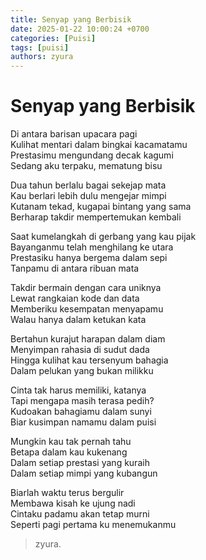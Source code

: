 ```yaml
---
title: Senyap yang Berbisik
date: 2025-01-22 10:00:24 +0700
categories: [Puisi]
tags: [puisi]
authors: zyura
---
```


# Senyap yang Berbisik

Di antara barisan upacara pagi  
Kulihat mentari dalam bingkai kacamatamu  
Prestasimu mengundang decak kagumi  
Sedang aku terpaku, mematung bisu

Dua tahun berlalu bagai sekejap mata  
Kau berlari lebih dulu mengejar mimpi  
Kutanam tekad, kugapai bintang yang sama  
Berharap takdir mempertemukan kembali  

Saat kumelangkah di gerbang yang kau pijak  
Bayanganmu telah menghilang ke utara  
Prestasiku hanya bergema dalam sepi  
Tanpamu di antara ribuan mata

Takdir bermain dengan cara uniknya  
Lewat rangkaian kode dan data  
Memberiku kesempatan menyapamu  
Walau hanya dalam ketukan kata

Bertahun kurajut harapan dalam diam  
Menyimpan rahasia di sudut dada  
Hingga kulihat kau tersenyum bahagia  
Dalam pelukan yang bukan milikku

Cinta tak harus memiliki, katanya  
Tapi mengapa masih terasa pedih?  
Kudoakan bahagiamu dalam sunyi  
Biar kusimpan namamu dalam puisi

Mungkin kau tak pernah tahu  
Betapa dalam kau kukenang  
Dalam setiap prestasi yang kuraih  
Dalam setiap mimpi yang kubangun

Biarlah waktu terus bergulir  
Membawa kisah ke ujung nadi  
Cintaku padamu akan tetap murni  
Seperti pagi pertama ku menemukanmu

>zyura.
